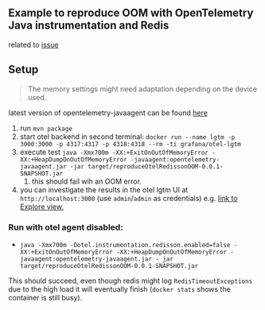 ## Example to reproduce OOM with OpenTelemetry Java instrumentation and Redis
related to [issue](https://github.com/open-telemetry/opentelemetry-java-instrumentation/issues/9952)

## Setup

> The memory settings might need adaptation depending on the device used.

latest version of opentelemetry-javaagent can be found [here](https://github.com/open-telemetry/opentelemetry-java-instrumentation?tab=readme-ov-file)

1. run `mvn package`
2. start otel backend in second terminal: `docker run --name lgtm -p 3000:3000 -p 4317:4317 -p 4318:4318 --rm -ti grafana/otel-lgtm`
3. execute test `java -Xmx700m -XX:+ExitOnOutOfMemoryError -XX:+HeapDumpOnOutOfMemoryError -javaagent:opentelemetry-javaagent.jar -jar target/reproduceOtelRedissonOOM-0.0.1-SNAPSHOT.jar`
   1. this should fail wih an OOM error.
4. you can investigate the results in the otel lgtm UI at `http://localhost:3000` (use `admin`/`admin` as credentials)
   e.g. [link to Explore view.](http://localhost:3000/explore?schemaVersion=1&panes=%7B%229v9%22:%7B%22datasource%22:%22tempo%22,%22queries%22:%5B%7B%22refId%22:%22A%22,%22datasource%22:%7B%22type%22:%22tempo%22,%22uid%22:%22tempo%22%7D,%22queryType%22:%22traceqlSearch%22,%22limit%22:20,%22tableType%22:%22traces%22,%22metricsQueryType%22:%22range%22,%22filters%22:%5B%7B%22id%22:%222c6d4e4a%22,%22operator%22:%22%3D%22,%22scope%22:%22span%22%7D%5D%7D%5D,%22range%22:%7B%22from%22:%22now-1h%22,%22to%22:%22now%22%7D%7D%7D&orgId=1)

### Run with otel agent disabled:
- `java -Xmx700m -Dotel.instrumentation.redisson.enabled=false -XX:+ExitOnOutOfMemoryError -XX:+HeapDumpOnOutOfMemoryError -javaagent:opentelemetry-javaagent.jar -
jar target/reproduceOtelRedissonOOM-0.0.1-SNAPSHOT.jar` 

This should succeed, even though redis might log `RedisTimeoutExceptions` due to the high load it will eventually finish (`docker stats` shows the container is still busy).


